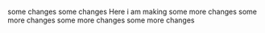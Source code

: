  some changes some changes
Here i am making some more changes some more changes some more changes some more changes